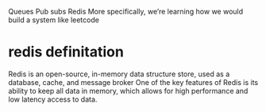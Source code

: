 Queues
Pub subs
Redis
More specifically, we’re learning how we would build a system like leetcode 

# redis definitation

Redis is an open-source, in-memory data structure store, used as a database, cache, and message broker
One of the key features of Redis is its ability to keep all data in memory, which allows for high performance and low latency access to data.